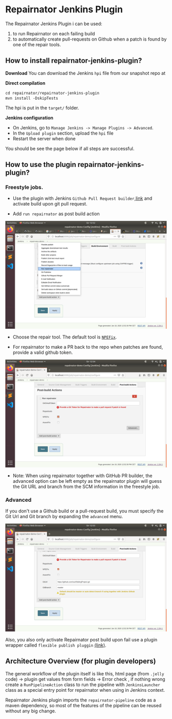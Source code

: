 # Repairnator Jenkins Plugin


The Repairnator Jenkins Plugin i can be used:

1. to run Repairnator on each failing build
1. to automatically create pull-requests on Github when a patch is found by one of the repair tools.
 
## How to install repairnator-jenkins-plugin?

**Download** You can download the Jenkins `hpi` file from our snapshot repo at <TODO add url> 

**Direct compilation** 

```
cd repairnator/repairnator-jenkins-plugin
mvn install -DskipTests
```

The hpi is put in the `target/` folder. 

**Jenkins configuration** 

* On Jenkins, go to `Manage Jenkins -> Manage Plugins -> Advanced`.
* In the `Upload plugin` section, upload the `hpi` file
* Restart the server when done 

You should be see the page below if all steps are successful.


## How to use the plugin repairnator-jenkins-plugin?

### Freestyle jobs.

* Use the plugin with Jenkins `Github Pull Request builder`,[link](https://wiki.jenkins.io/display/JENKINS/GitHub+pull+request+builder+plugin) and activate build upon git pull request. 

* Add `run repairnator` as post build action

![](images/repairnator-jenkins-images/pic3.png)

* Choose the repair tool. The default tool is [`NPEFix`](https://hal.archives-ouvertes.fr/hal-01419861/document). 

* For repairnator to make a PR back to the repo when patches are found, provide a valid github token.

![](images/repairnator-jenkins-images/pic4.png)

* Note: When using repairnator together with GitHub PR builder, the advanced option can be left empty as the repairnator plugin will guess the Git URL and branch from the SCM information in the freestyle job. 


### Advanced

If you don't use a Github build or a pull-request build, you must specify the Git Url and Git branch by expanding the `advanced` menu.


![](images/repairnator-jenkins-images/pic5.png)

Also, you also only activate Repairnator post build upon fail  use a plugin wrapper called `flexible publish pluggin` [(link)](https://wiki.jenkins.io/display/JENKINS/Flexible+Publish+Plugin).

## Architecture Overview (for plugin developers)

The general workflow of the plugin itself is like this, html page (from `.jelly` code) -> plugin get values from form fields -> Error check , if nothing wrong create a `RunPipelineAction` class to run the pipeline with `JenkinsLauncher` class as a special entry point for repairnator when using in Jenkins context.  


Repairnator Jenkins plugin imports the `repairnator-pipeline` code as a maven dependency, so most of the features of the pipeline can be reused without any big change. 

